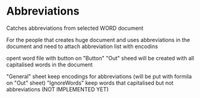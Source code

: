 # Abbreviations
Catches abbreviations from selected WORD document

For the people that creates huge document and uses abbreviations in the document and need to attach abbreviation list with encodins


opent word file with button on "Button"
"Out" sheed will be created with all capitalised words in the document

"General" sheet keep encodings for abbreviations (will be put with formila on "Out" sheet)
"IgnoreWords" keep words that capitalised but not abbreviations (NOT IMPLEMENTED YET)
